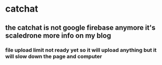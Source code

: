 # catchat
## the catchat is not google firebase anymore it's scaledrone more info on my blog
### file upload limit not ready yet so it will upload anything but it will slow down the page and computer
